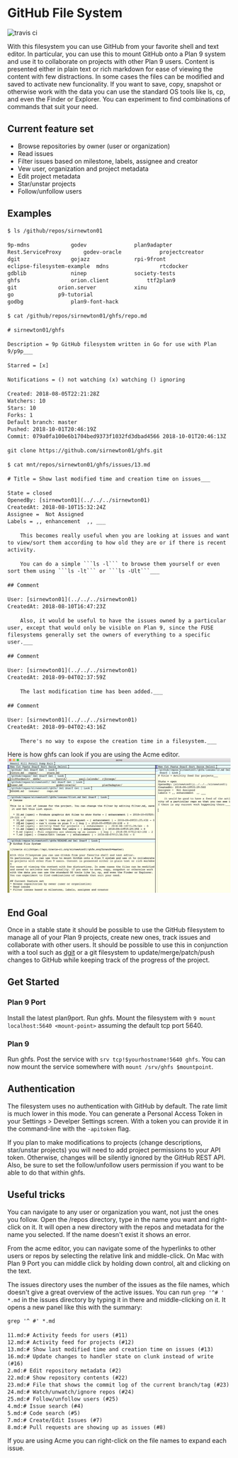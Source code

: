 # GitHub File System

![travis ci](https://api.travis-ci.org/sirnewton01/ghfs.svg?branch=master)

With this filesystem you can use GitHub from your favorite shell and text editor.
In particular, you can use this to mount GitHub onto a Plan 9 system and use it to collaborate
on projects with other Plan 9 users. Content is presented either in plain text or rich markdown
for ease of viewing the content with few distractions. In some cases the files can be modified
and saved to activate new funcionality. If you want to save, copy, snapshot or otherwise work
with the data you can use the standard OS tools like ls, cp, and even the Finder or Explorer.
You can experiment to find combinations of commands that suit your need.

## Current feature set
* Browse repositories by owner (user or organization)
* Read issues
* Filter issues based on milestone, labels, assignee and creator
* Vew user, organization and project metadata
* Edit project metadata
* Star/unstar projects
* Follow/unfollow users

## Examples

```
$ ls /github/repos/sirnewton01

9p-mdns				godev				plan9adapter
Rest.ServiceProxy		godev-oracle			projectcreator
dgit				gojazz				rpi-9front
eclipse-filesystem-example	mdns				rtcdocker
gdblib				ninep				society-tests
ghfs				orion.client			ttf2plan9
git				orion.server			xinu
go				p9-tutorial
godbg				plan9-font-hack

$ cat /github/repos/sirnewton01/ghfs/repo.md

# sirnewton01/ghfs 

Description = 9p GitHub filesystem written in Go for use with Plan 9/p9p___

Starred = [x]

Notifications = () not watching (x) watching () ignoring

Created: 2018-08-05T22:21:28Z
Watchers: 10
Stars: 10
Forks: 1
Default branch: master
Pushed: 2018-10-01T20:46:19Z
Commit: 079a0fa100e6b1704bed9373f1032fd3dbad4566 2018-10-01T20:46:13Z

git clone https://github.com/sirnewton01/ghfs.git

$ cat mnt/repos/sirnewton01/ghfs/issues/13.md

# Title = Show last modified time and creation time on issues___

State = closed
OpenedBy: [sirnewton01](../../../sirnewton01)
CreatedAt: 2018-08-10T15:32:24Z
Assignee =  Not Assigned 
Labels = ,, enhancement  ,, ___

    This becomes really useful when you are looking at issues and want to view/sort them according to how old they are or if there is recent activity.
    
    You can do a simple ```ls -l``` to browse them yourself or even sort them using ```ls -lt``` or ```ls -Ult```___

## Comment

User: [sirnewton01](../../../sirnewton01) 
CreatedAt: 2018-08-10T16:47:23Z

    Also, it would be useful to have the issues owned by a particular user, except that would only be visible on Plan 9, since the FUSE filesystems generally set the owners of everything to a specific user.___

## Comment

User: [sirnewton01](../../../sirnewton01) 
CreatedAt: 2018-09-04T02:37:59Z

    The last modification time has been added.___

## Comment

User: [sirnewton01](../../../sirnewton01) 
CreatedAt: 2018-09-04T02:43:16Z

    There's no way to expose the creation time in a filesystem.___
```

Here is how ghfs can look if you are using the Acme editor.
![acme-screenshot](docs/screenshot-acme.png)

## End Goal
Once in a stable state it should be possible to use the GitHub filesystem to manage all of
your Plan 9 projects, create new ones, track issues and collaborate with other users. It
should be possible to use this in conjunction with a tool such as [dgit](https://github.com/driusan/dgit)
or a git filesystem to update/merge/patch/push changes to GitHub while keeping track
of the progress of the project.

## Get Started

### Plan 9 Port
Install the latest plan9port. Run ghfs. Mount the filesystem with ```9 mount localhost:5640 <mount-point>```
assuming the default tcp port 5640.

### Plan 9

Run ghfs. Post the service with `srv tcp!$yourhostname!5640 ghfs`. You can now mount the service somewhere with `mount /srv/ghfs $mountpoint`. 

## Authentication
The filesystem uses no authentication with GitHub by default. The rate limit is much lower in this mode.
You can generate a Personal Access Token in your Settings > Develper Settings screen. With a token you
can provide it in the command-line with the ```-apitoken``` flag.

If you plan to make modifications to projects (change descriptions, star/unstar projects) you will need to add
project permissions to your API token. Otherwise, changes will be silently ignored by the GitHub REST API.
Also, be sure to set the follow/unfollow users permission if you want to be able to do that within ghfs.

## Useful tricks
You can navigate to any user or organization  you want, not just the ones you follow. Open the /repos
directory, type in the name you want and right-click on it. It will open a new directory with the repos
and metadata for the name you selected. If the name doesn't exist it shows an error.

From the acme editor, you can navigate some of the hyperlinks to other users or repos by selecting
the relative link and middle-click. On Mac with Plan 9 Port you can middle click by holding down
control, alt and clicking on the text.

The issues directory uses the number of the issues as the file names, which doesn't give a great
overview of the active issues. You can run ```grep '^# ' *.md``` in the issues directory by
typing it in there and middle-clicking on it. It opens a new panel like this with the summary:

```
grep '^ #' *.md

11.md:# Activity feeds for users (#11)
12.md:# Activity feed for projects (#12)
13.md:# Show last modified time and creation time on issues (#13)
16.md:# Update changes to handler state on clunk instead of write (#16)
2.md:# Edit repository metadata (#2)
22.md:# Show repository contents (#22)
23.md:# File that shows the commit log of the current branch/tag (#23)
24.md:# Watch/unwatch/ignore repos (#24)
25.md:# Follow/unfollow users (#25)
4.md:# Issue search (#4)
5.md:# Code search (#5)
7.md:# Create/Edit Issues (#7)
8.md:# Pull requests are showing up as issues (#8)
```

If you are using Acme you can right-click on the file names to expand each issue.
